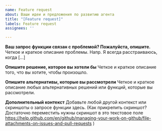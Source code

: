 ```yaml
---
name: Feature request
about: Ваши идеи и предложения по развитию агента
title: "[Feature request]"
labels: Feature request
assignees: ''

---
```


**Ваш запрос функции связан с проблемой? Пожалуйста, опишите.**
Четкое и краткое описание проблемы. Напр. Я всегда расстраиваюсь, когда [...]

**Опишите решение, которое вы хотели бы**
Четкое и краткое описание того, что вы хотите, чтобы произошло.

**Опишите альтернативы, которые вы рассмотрели**
Четкое и краткое описание любых альтернативных решений или функций, которые вы рассмотрели.

**Дополнительный контекст**
Добавьте любой другой контекст или скриншоты о запросе функции здесь.  (Как прикрепить скриншот? Достаточно переместить нужны скриншот в это текстовое поле https://help.github.com/en/github/managing-your-work-on-github/file-attachments-on-issues-and-pull-requests )
